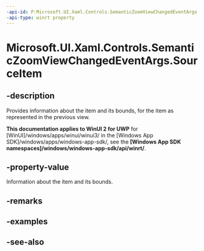 ```yaml
---
-api-id: P:Microsoft.UI.Xaml.Controls.SemanticZoomViewChangedEventArgs.SourceItem
-api-type: winrt property
---
```


<!-- Property syntax
public Windows.UI.Xaml.Controls.SemanticZoomLocation SourceItem { get;  set; }
-->

# Microsoft.UI.Xaml.Controls.SemanticZoomViewChangedEventArgs.SourceItem

## -description
Provides information about the item and its bounds, for the item as represented in the previous view.

**This documentation applies to WinUI 2 for UWP** for [WinUI]/windows/apps/winui/winui3/ in the [Windows App SDK]/windows/apps/windows-app-sdk/, see the **[Windows App SDK namespaces]/windows/windows-app-sdk/api/winrt/**.

## -property-value
Information about the item and its bounds.

## -remarks

## -examples

## -see-also
